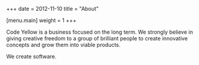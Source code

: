 +++
date = 2012-11-10
title = "About"

[menu.main]
	weight = 1
+++

Code Yellow is a business focused on the long term. We strongly believe in giving creative freedom to a group of brilliant people to create innovative concepts and grow them into viable products.

We create software.
